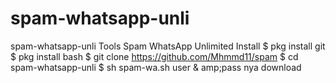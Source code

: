 # spam-whatsapp-unli
spam-whatsapp-unli Tools Spam WhatsApp Unlimited  Install 
$ pkg install git 
$ pkg install bash 
$ git clone https://github.com/Mhmmd11/spam
$ cd spam-whatsapp-unli 
$ sh spam-wa.sh 
user & amp;pass nya download

